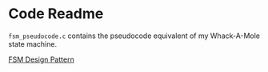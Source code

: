 # Code Readme

`fsm_pseudocode.c` contains the pseudocode equivalent of my Whack-A-Mole state machine.

[FSM Design Pattern](http://whizzer.bu.edu/briefs/design-patterns/dp-state-machine)
